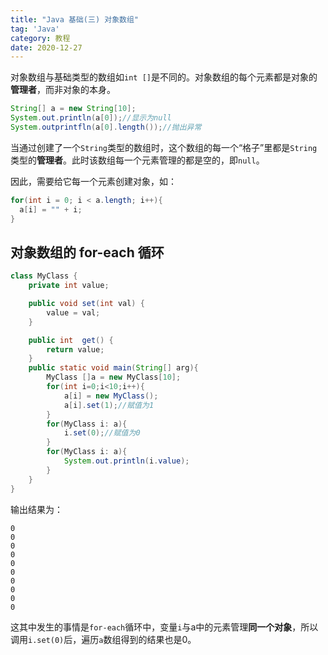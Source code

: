 ```yaml
---
title: "Java 基础(三) 对象数组"
tag: 'Java'
category: 教程
date: 2020-12-27
---
```


对象数组与基础类型的数组如`int []`是不同的。对象数组的每个元素都是对象的**管理者**，而非对象的本身。

```java
String[] a = new String[10];
System.out.println(a[0]);//显示为null
System.outprintfln(a[0].length());//抛出异常
```

当通过创建了一个`String`类型的数组时，这个数组的每一个“格子”里都是`String`类型的**管理者**。此时该数组每一个元素管理的都是空的，即`null`。

因此，需要给它每一个元素创建对象，如：

```java
for(int i = 0; i < a.length; i++){
  a[i] = "" + i;
}

```

## 对象数组的 for-each 循环

```java
class MyClass {
    private int value;

    public void set(int val) {
        value = val;
    }

    public int  get() {
        return value;
    }
    public static void main(String[] arg){
        MyClass []a = new MyClass[10];
        for(int i=0;i<10;i++){
            a[i] = new MyClass();
            a[i].set(1);//赋值为1
        }
        for(MyClass i: a){
            i.set(0);//赋值为0
        }
        for(MyClass i: a){
            System.out.println(i.value);
        }
    }
}
```

输出结果为：
```
0
0
0
0
0
0
0
0
0
0
```
这其中发生的事情是```for-each```循环中，变量```i```与a中的元素管理**同一个对象**，所以调用```i.set(0)```后，遍历```a```数组得到的结果也是0。
